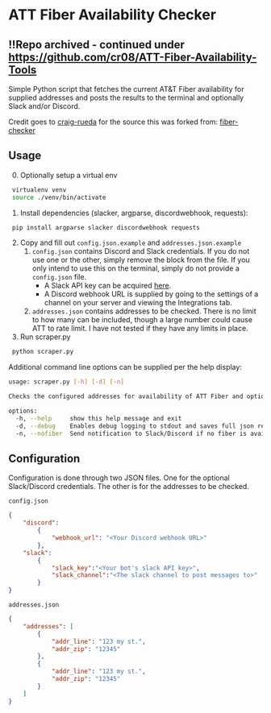 # ATT Fiber Availability Checker

## !!Repo archived - continued under https://github.com/cr08/ATT-Fiber-Availability-Tools

Simple Python script that fetches the current AT&T Fiber availability for supplied addresses and posts the results to the terminal and optionally Slack and/or Discord.

Credit goes to [craig-rueda](https://github.com/craig-rueda) for the source this was forked from: [fiber-checker](https://github.com/craig-rueda/fiber-checker)

## Usage

0. Optionally setup a virtual env

```Bash
 virtualenv venv
 source ./venv/bin/activate
```

1. Install dependencies (slacker, argparse, discordwebhook, requests):

```Bash
 pip install argparse slacker discordwebhook requests
```

2. Copy and fill out `config.json.example` and `addresses.json.example`
   1. `config.json` contains Discord and Slack credentials. If you do not use one or the other, simply remove the block from the file. If you only intend to use this on the terminal, simply do not provide a `config.json` file.
      * A Slack API key can be acquired [here](https://api.slack.com/bot-users).
      * A Discord webhook URL is supplied by going to the settings of a channel on your server and viewing the Integrations tab.
   2. `addresses.json` contains addresses to be checked. There is no limit to how many can be included, though a large number could cause ATT to rate limit. I have not tested if they have any limits in place.
3. Run scraper.py

```Bash
 python scraper.py
```

 Additional command line options can be supplied per the help display:

```Bash
usage: scraper.py [-h] [-d] [-n]

Checks the configured addresses for availability of ATT Fiber and optionally posts the results to Slack and/or Discord

options:
  -h, --help     show this help message and exit
  -d, --debug    Enables debug logging to stdout and saves full json response file.
  -n, --nofiber  Send notification to Slack/Discord if no fiber is available.
```

## Configuration

 Configuration is done through two JSON files. One for the optional Slack/Discord credentials. The other is for the addresses to be checked.

`config.json`

```json
{
    "discord":
        {
            "webhook_url": "<Your Discord webhook URL>"
        },
    "slack":
        {
            "slack_key":"<Your bot's slack API key>",
            "slack_channel":"<The slack channel to post messages to>"
        }
}
```

`addresses.json`

```json
{
    "addresses": [
        {
            "addr_line": "123 my st.",
            "addr_zip": "12345"
        },
        {
            "addr_line": "123 my st.",
            "addr_zip": "12345"
        }
    ]
}
```
